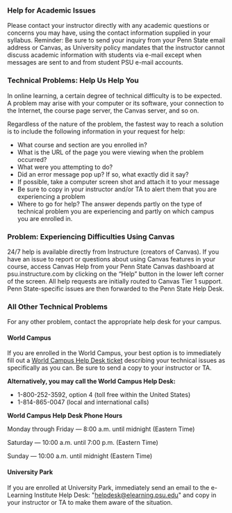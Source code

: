 ### Help for Academic Issues

Please contact your instructor directly with any academic questions or concerns you may have, using the contact information supplied in your syllabus. Reminder: Be sure to send your inquiry from your Penn State email address or Canvas, as University policy mandates that the instructor cannot discuss academic information with students via e-mail except when messages are sent to and from student PSU e-mail accounts.

### Technical Problems: Help Us Help You

In online learning, a certain degree of technical difficulty is to be expected. A problem may arise with your computer or its software, your connection to the Internet, the course page server, the Canvas server, and so on.

Regardless of the nature of the problem, the fastest way to reach a solution is to include the following information in your request for help:

* What course and section are you enrolled in?
* What is the URL of the page you were viewing when the problem occurred?
* What were you attempting to do?
* Did an error message pop up? If so, what exactly did it say?
* If possible, take a computer screen shot and attach it to your message
* Be sure to copy in your instructor and/or TA to alert them that you are experiencing a problem
* Where to go for help? The answer depends partly on the type of technical problem you are experiencing and partly on which campus you are enrolled in. 



### Problem: Experiencing Difficulties Using Canvas

24/7 help is available directly from Instructure \(creators of Canvas\). If you have an issue to report or questions about using Canvas features in your course, access Canvas Help from your Penn State Canvas dashboard at psu.instructure.com by clicking on the “Help” button in the lower left corner of the screen. All help requests are initially routed to Canvas Tier 1 support. Penn State-specific issues are then forwarded to the Penn State Help Desk.



### All Other Technical Problems

For any other problem, contact the appropriate help desk for your campus.



#### **World Campus**

If you are enrolled in the World Campus, your best option is to immediately fill out a [World Campus Help Desk ticket](http://student.worldcampus.psu.edu/content/technical-support-email-form) describing your technical issues as specifically as you can. Be sure to send a copy to your instructor or TA.

**Alternatively, you may call the World Campus Help Desk:**

* 1-800-252-3592, option 4  \(toll free within the United States\)
* 1-814-865-0047 \(local and international calls\)

**World Campus Help Desk Phone Hours**

Monday through Friday — 8:00 a.m. until midnight \(Eastern Time\)

Saturday — 10:00 a.m. until 7:00 p.m. \(Eastern Time\)

Sunday — 10:00 a.m. until midnight \(Eastern Time\)



#### University Park

If you are enrolled at University Park, immediately send an email to the e-Learning Institute Help Desk: "helpdesk@elearning.psu.edu" and copy in your instructor or TA to make them aware of the situation.

